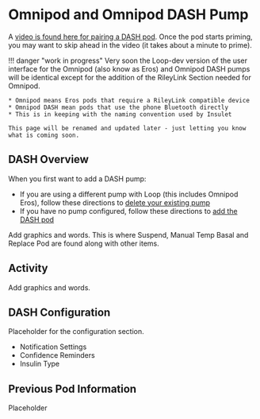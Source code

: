 # Omnipod and Omnipod DASH Pump

A [video is found here for pairing a DASH pod](https://drive.google.com/file/d/1mN5s8-oorvoa-gbjAaYbnUnl_-vvuhNC/view?usp=sharing). Once the pod starts priming, you may want to skip ahead in the video (it takes about a minute to prime).

!!! danger "work in progress"
    Very soon the Loop-dev version of the user interface for the Omnipod (also know as Eros) and Omnipod DASH pumps will be identical except for the addition of the RileyLink Section needed for Omnipod.
    
    * Omnipod means Eros pods that require a RileyLink compatible device
    * Omnipod DASH mean pods that use the phone Bluetooth directly
    * This is in keeping with the naming convention used by Insulet
    
    This page will be renamed and updated later - just letting you know what is coming soon.

## DASH Overview

When you first want to add a DASH pump:

* If you are using a different pump with Loop (this includes Omnipod Eros), follow these directions to [delete your existing pump](loop-3-pump.md#modify-pump)
* If you have no pump configured, follow these directions to [add the DASH pod](loop-3-pump.md#add-dash-pod)

Add graphics and words.
This is where Suspend, Manual Temp Basal and Replace Pod are found along with other items.

## Activity

Add graphics and words.

## DASH Configuration

Placeholder for the configuration section.

* Notification Settings
* Confidence Reminders
* Insulin Type

## Previous Pod Information

Placeholder
